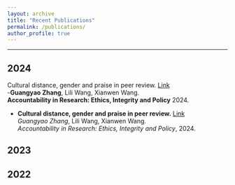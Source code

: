 ```yaml
---
layout: archive
title: "Recent Publications"
permalink: /publications/
author_profile: true
---
```


---
## 2024
Cultural distance, gender and praise in peer review. [Link](https://www.tandfonline.com/doi/full/10.1080/08989621.2024.2409310) <br>
-**Guangyao Zhang**, Lili Wang, Xianwen Wang. <br>
**Accountability in Research: Ethics, Integrity and Policy** 2024. <br>

- **Cultural distance, gender and praise in peer review.** [Link](https://www.tandfonline.com/doi/full/10.1080/08989621.2024.2409310) <br>
<i>Guangyao Zhang</i>, Lili Wang, Xianwen Wang. <br>
<i>Accountability in Research: Ethics, Integrity and Policy</i>, 2024.  

## 2023

## 2022
